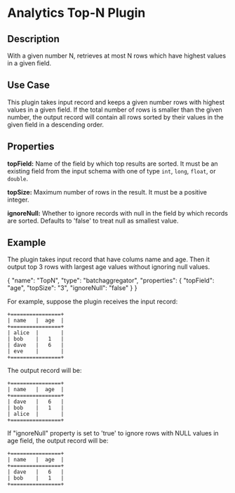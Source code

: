 # Analytics Top-N Plugin

Description
-----------
With a given number N, retrieves at most N rows which have highest values in a given field.

Use Case
--------
This plugin takes input record and keeps a given number rows with highest values in a given field. If the total number of rows is smaller than the given number, the output record will contain all rows sorted by their values in the given field in a descending order.

Properties
----------
**topField:** Name of the field by which top results are sorted. It must be an existing field from the input schema with one of type ``int``, ``long``, ``float``, or ``double``.

**topSize:** Maximum number of rows in the result. It must be a positive integer.

**ignoreNull:** Whether to ignore records with null in the field by which records are sorted. Defaults to 'false' to treat null as smallest value.

Example
-------
The plugin takes input record that have colums name and age. Then it output top 3 rows with largest age values without ignoring null values.

{
  "name": "TopN",
  "type": "batchaggregator",
  "properties": {
     "topField": "age",
     "topSize": "3",
     "ignoreNull": "false"
   }
}

For example, suppose the plugin receives the input record:

    +================+
    | name   |  age  |
    +================+
    | alice  |       |
    | bob    |   1   |
    | dave   |   6   |
    | eve    |       |
    +================+

The output record will be:

    +================+
    | name   |  age  |
    +================+
    | dave   |   6   |
    | bob    |   1   |
    | alice  |       |
    +================+

If "ignoreNull" property is set to 'true' to ignore rows with NULL values in age field, the output record will be:

    +================+
    | name   |  age  |
    +================+
    | dave   |   6   |
    | bob    |   1   |
    +================+


